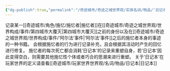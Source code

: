 ```yaml
---
{"dg-publish":true,"permalink":"/奇迹城市/奇迹之城世界观/实体名词/物品/‘日记本’/","dgPassFrontmatter":true}
---
```


记录某一[[奇迹城市/角色/施忆/施忆者\|施忆者]]在[[奇迹城市/奇迹之城世界观/世界构成/事件/第四城市大覆灭\|第四城市大覆灭]]之前的身份以及在[[奇迹城市/奇迹之城世界观/世界构成/事件/‘阿尔法’事件\|‘阿尔法’事件]]之后的施忆者本身的事迹的一种书籍。
会根据施忆者的行为进行记录补充，且会根据其活动时产生的回忆进行修复。
施忆者的每次死亡都会消耗‘日记本’的记录来重塑自身，若‘日记本’因此变得空白，则需要其他施忆性个体或者巧合的思潮来进行重塑。
关于‘日记本’在玩家世界的定义请查看[[奇迹城市/玩家世界世界观/名词/物品/日记本\|日记本]]